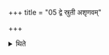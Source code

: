 +++
title = "05 द्वे स्रुती अशृणवम्"

+++

<details><summary>थिते</summary>

द्वे स्रुती अशृणवं पितॄणामहं देवानामुत मर्त्यानाम् । ताभ्यामिदं विश्वं भुवनं समेत्यन्तरा पूर्वमपरं च केतुमिति वा वल्मीकवपायामवनयेत् ५
</details>
